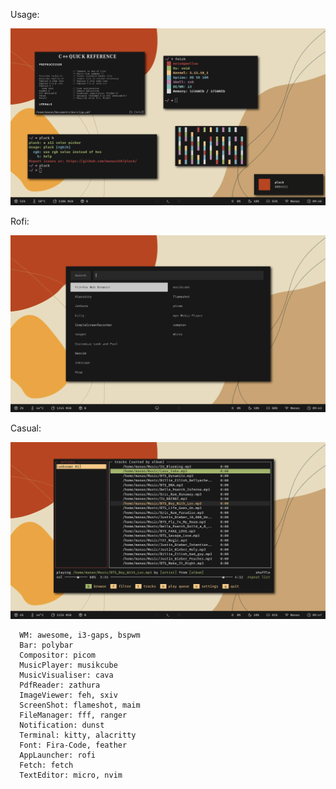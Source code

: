 Usage:
<p align="center">
  <img src="usage.png">
</p>

Rofi:
<p align="center">
  <img src="rofi.png">
</p>

Casual:
<p align="center">
  <img src="music.png">
</p>

```
  WM: awesome, i3-gaps, bspwm
  Bar: polybar
  Compositor: picom
  MusicPlayer: musikcube
  MusicVisualiser: cava
  PdfReader: zathura
  ImageViewer: feh, sxiv
  ScreenShot: flameshot, maim
  FileManager: fff, ranger
  Notification: dunst
  Terminal: kitty, alacritty
  Font: Fira-Code, feather
  AppLauncher: rofi
  Fetch: fetch
  TextEditor: micro, nvim
```
